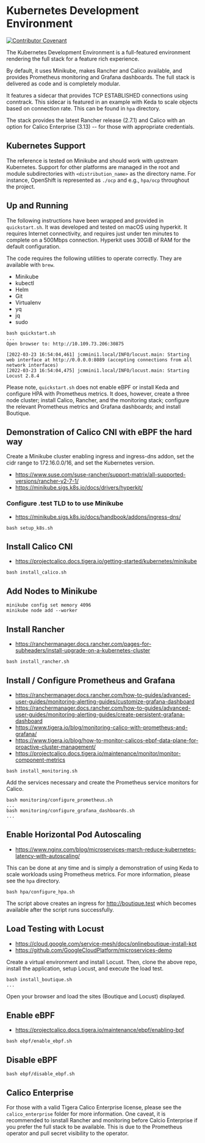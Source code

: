 # Kubernetes Development Environment

[![Contributor Covenant](https://img.shields.io/badge/Contributor%20Covenant-2.1-4baaaa.svg)](code_of_conduct.md)

The Kubernetes Development Environment is a full-featured environment rendering
the full stack for a feature rich experience. 

By default, it uses Minikube, makes Rancher and Calico available, and provides
Prometheus monitoring and Grafana dashboards. The full stack is delivered as
code and is completely modular. 

It features a sidecar that provides TCP ESTABLISHED connections using
conntrack. This sidecar is featured in an example with Keda to scale objects
based on connection rate. This can be found in `hpa` directory. 

The stack provides the latest Rancher release (2.7.1) and Calico with an option
for Calico Enterprise (3.13) -- for those with appropriate credentials.

## Kubernetes Support

The reference is tested on Minikube and should work with upstream Kubernetes.
Support for other platforms are managed in the root and module subdirectories
with `<distribution_name>` as the directory name. For instance, OpenShift is
represented as `./ocp` and e.g., `hpa/ocp` throughout the project.

## Up and Running

The following instructions have been wrapped and provided in `quickstart.sh`.
It was developed and tested on macOS using hyperkit. It requires Internet
connectivity, and requires just under ten minutes to complete on a 500Mbps
connection. Hyperkit uses 30GiB of RAM for the default configuration.

The code requires the following utilities to operate correctly. They are
available with `brew`.

* Minikube
* kubectl
* Helm
* Git
* Virtualenv
* yq
* jq
* sudo

```
bash quickstart.sh
...
Open browser to: http://10.109.73.206:30875

[2022-03-23 16:54:04,461] jcmmini1.local/INFO/locust.main: Starting web interface at http://0.0.0.0:8089 (accepting connections from all network interfaces)
[2022-03-23 16:54:04,475] jcmmini1.local/INFO/locust.main: Starting Locust 2.8.4
```

Please note, `quickstart.sh` does not enable eBPF or install Keda and configure
HPA with Prometheus metrics. It does, however, create a three node cluster;
install Calico, Rancher, and the monitoring stack; configure the relevant
Prometheus metrics and Grafana dashboards; and install Boutique.

## Demonstration of Calico CNI with eBPF the hard way 

Create a Minikube cluster enabling ingress and ingress-dns addon, set the
cidr range to 172.16.0.0/16, and set the Kubernetes version.
* https://www.suse.com/suse-rancher/support-matrix/all-supported-versions/rancher-v2-7-1/
* https://minikube.sigs.k8s.io/docs/drivers/hyperkit/

### Configure .test TLD to to use Minikube
* https://minikube.sigs.k8s.io/docs/handbook/addons/ingress-dns/

```
bash setup_k8s.sh
```

## Install Calico CNI
* https://projectcalico.docs.tigera.io/getting-started/kubernetes/minikube

```
bash install_calico.sh
```

## Add Nodes to Minikube

```
minikube config set memory 4096
minikube node add --worker
```
## Install Rancher
* https://ranchermanager.docs.rancher.com/pages-for-subheaders/install-upgrade-on-a-kubernetes-cluster

```
bash install_rancher.sh
```

## Install / Configure Prometheus and Grafana 
* https://ranchermanager.docs.rancher.com/how-to-guides/advanced-user-guides/monitoring-alerting-guides/customize-grafana-dashboard
* https://ranchermanager.docs.rancher.com/how-to-guides/advanced-user-guides/monitoring-alerting-guides/create-persistent-grafana-dashboard
* https://www.tigera.io/blog/monitoring-calico-with-prometheus-and-grafana/
* https://www.tigera.io/blog/how-to-monitor-calicos-ebpf-data-plane-for-proactive-cluster-management/
* https://projectcalico.docs.tigera.io/maintenance/monitor/monitor-component-metrics

```
bash install_monitoring.sh
```

Add the services necessary and create the Prometheus service monitors for
Calico.

```
bash monitoring/configure_prometheus.sh
...
bash monitoring/configure_grafana_dashboards.sh
...
```

## Enable Horizontal Pod Autoscaling
* https://www.nginx.com/blog/microservices-march-reduce-kubernetes-latency-with-autoscaling/

This can be done at any time and is simply a demonstration of using Keda to
scale workloads using Prometheus metrics. For more information, please see the
`hpa` directory.

```
bash hpa/configure_hpa.sh
```

The script above creates an ingress for http://boutique.test which becomes
available after the script runs successfully.

## Load Testing with Locust
* https://cloud.google.com/service-mesh/docs/onlineboutique-install-kpt
* https://github.com/GoogleCloudPlatform/microservices-demo

Create a virtual environment and install Locust. Then, clone the above repo,
install the application, setup Locust, and execute the load test.

```
bash install_boutique.sh
...
```

Open your browser and load the sites (Boutique and Locust) displayed.

## Enable eBPF
* https://projectcalico.docs.tigera.io/maintenance/ebpf/enabling-bpf

```
bash ebpf/enable_ebpf.sh
```

## Disable eBPF

```
bash ebpf/disable_ebpf.sh
```

## Calico Enterprise

For those with a valid Tigera Calico Enterprise license, please see the
`calico_enterprise` folder for more information. One caveat, it is recommended
to isnstall Rancher and monitoring before Calcio Enterprise if you prefer the
full stack to be available. This is due to the Prometheus operator and pull
secret visibility to the operator.
